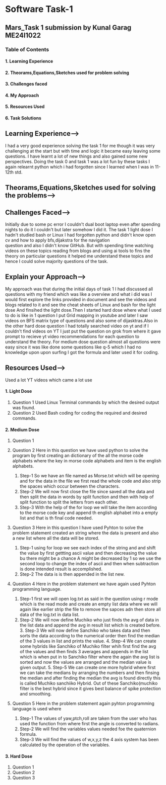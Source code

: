 # Software Task-1
## Mars_Task 1 submission by Kunal Garag ME24I1022
### **Table of Contents** 
#### 1. Learning Experience
#### 2. Theorams,Equations,Sketches used for problem solving
#### 3. Challenges faced
#### 4. My Approach
#### 5. Resources Used
#### 6. Task Solutions
## Learning Experience-->
  I had a very good experience solving the task 1 for me though it was very challenging at the start but with time and logic it became easy leaving some questions.
  I have learnt a lot of new things and also gained some new perspectives. Doing the task 0 and task 1 was a lot fun by these tasks I again relearnt python which     i had forgotten since I learned when I was in 11-12th std.
## Theorams,Equations,Sketches used for solving the problems-->

## Challenges Faced-->
  Initially due to some pc error I couldn't dual boot laptop even after spending nights to do it I couldn't but later somehow I did it.
    The task 1 light dose I hadn't studied bash or Linux  I had forgotten python and didn't know open cv and how to apply bfs,dijakstra for the navigation       
    question and also I didn't know GitHub. But with spending time watching videos on these topics reading from blogs and using ai tools to fins the theory on         particular questions it helped me understand these topics and hence I could solve majority questions of the task.
## Explain your Approach-->
   My approach was that during the initial days of task 1 I had discussed all questions with my friend which was like a overview and what i did was I would           first explore the links provided in document and see the videos and blogs related to it and see the cheat sheets of Linux and bash for the light dose
    And finsihed the light dose.Then I started hard dose where what I used to do is like in 1 question I put Grid mapping in youtube  and later I saw videos on        BFS matrix type of questions and also some of dijasktras.Also in the other hard dose question I had totally searched video on yt and if I couldn't find videos      on YT I just put the question  on grok from where it gave prompt to recieve yt video recommendations for each question to understand the theory. For medium       dose question almost all questions were easy since it was like done some questions like q-5 which I had no knowledge upon upon surfing I got the formula and       later used it for coding.
## Resources Used-->
  Used a lot YT videos which came a lot use 
#### 1. Light Dose
  1. Question 1
     Used Linux Terminal commands by which the desired output was found.
  2. Question 2
     Used Bash coding for coding the required and desired commands. 
 #### 2. Medium Dose
  1. Question 1
       
  2. Question 2
             Here in this question we have used python to solve the program by first creating an dictionary of the all the               morse code alphabets where the key in morse code alphabets and item is the english alphabets.
     1. Step-1 So we have an file named as Morse.txt which will be opening and for the data in the file we first read the                  whole code and also strip the spaces which occur between the characters.
     2. Step-2 We will now first close the file since saved all the data and then split the data in words by split function                 and then with help of split function to split the letters from each other.
     3. Step-3 With the help of the for loop we will take the item according to the morse code key and append th english                   alphabet into a empty list and that is th final code needed.
     
  3. Question 3
           Here in this question I have used Pyhton to solve the problem statement created an string where the data is present and also a new list where all the data will be stored.
     1. Step-1
         using for loop we see each index of the string and and shift the value by first gettting ascii value and then               decreasing the value bu there might be a chance A might be decreased by 1 so we use the second loop to change           the index of ascii and then when subtraction is done intended result is accomplished.
     2. Step-2
         The data is is then appended in the list new.
  4. Question 4
         Here in the problem statement we have again used Pyhton programming language.
       1. Step-1
         first we will open log.txt as said in the question using r mode which is the read mode and create an empty list data where we will again like earlier strip the file to remove the sapces adn then store all data of the log.txt in data list.
        2. Step-2
          We will now define Muchiko who just finds the avg of data in the list data and append the avg in result list which is created before.
         3. Step-3
           We will now define Sanchiko who takes data and then sorts the data according to the numerical order then find the median of the 3 values in list and prints the value.
          4. Step-4
            We can create some hybrids like Sanchiko of Muchiko filter whih first find the avg of the values and then finds 3 averages and appends in the list which is when put in to Sanchiko filter where the again the avg list is sorted and now the values are arranged and the median value is given output.
          5. Step-5
             We can  create one more hybrid where first we can take the medians by arranging the numbers and then finsing the median and after finding the median the avg is found directly this is called Muchiko sanchiiko Hybrid.
     Out of these Sanchiko(muchiko filter is the best hybrid since it gives best balance of spike protection and smoothing.
  5. Question 5
         Here in the problem statement again pyhton programming language is used where
     1. Step-1
       The values of yaw,ptch,roll are taken from the user who has used the function from where first the angle is converted to radians.
     2. Step-2
       We will find the variables values needed foe the quaternion formula.
     3. Step-3
       We will find the values of w,x,y,z the 4 axis system has been calculated by the operation of the                 variables.
     
      
  #### 3. Hard Dose
  1. Question 1
  2. Question 2
  3. Question 3


